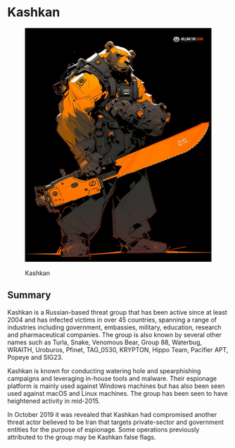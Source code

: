 # Kashkan

<figure><img src="../../.gitbook/assets/bear_Kashkan_cover.png" alt=""><figcaption><p>Kashkan</p></figcaption></figure>

## Summary

Kashkan is a Russian-based threat group that has been active since at least 2004 and has infected victims in over 45 countries, spanning a range of industries including government, embassies, military, education, research and pharmaceutical companies. The group is also known by several other names such as Turla, Snake, Venomous Bear, Group 88, Waterbug, WRAITH, Uroburos, Pfinet, TAG\_0530, KRYPTON, Hippo Team, Pacifier APT, Popeye and SIG23.

Kashkan is known for conducting watering hole and spearphishing campaigns and leveraging in-house tools and malware. Their espionage platform is mainly used against Windows machines but has also been seen used against macOS and Linux machines. The group has been seen to have heightened activity in mid-2015.

In October 2019 it was revealed that Kashkan had compromised another threat actor believed to be Iran that targets private-sector and government entities for the purpose of espionage. Some operations previously attributed to the group may be Kashkan false flags.
